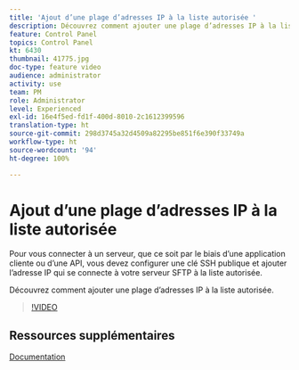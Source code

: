 ```yaml
---
title: 'Ajout d’une plage d’adresses IP à la liste autorisée '
description: Découvrez comment ajouter une plage d’adresses IP à la liste autorisée.
feature: Control Panel
topics: Control Panel
kt: 6430
thumbnail: 41775.jpg
doc-type: feature video
audience: administrator
activity: use
team: PM
role: Administrator
level: Experienced
exl-id: 16e4f5ed-fd1f-400d-8010-2c1612399596
translation-type: ht
source-git-commit: 298d3745a32d4509a82295be851f6e390f33749a
workflow-type: ht
source-wordcount: '94'
ht-degree: 100%

---
```


# Ajout d’une plage d’adresses IP à la liste autorisée

Pour vous connecter à un serveur, que ce soit par le biais d’une application cliente ou d’une API, vous devez configurer une clé SSH publique et ajouter l’adresse IP qui se connecte à votre serveur SFTP à la liste autorisée.

Découvrez comment ajouter une plage d’adresses IP à la liste autorisée.

>[!VIDEO](https://video.tv.adobe.com/v/41775?quality=12)

## Ressources supplémentaires

[Documentation](https://docs.adobe.com/content/help/fr-FR/control-panel/using/sftp-management/ip-range-allow-listing.html)
